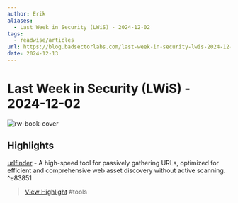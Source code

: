 ```yaml
---
author: Erik
aliases:
  - Last Week in Security (LWiS) - 2024-12-02
tags:
  - readwise/articles
url: https://blog.badsectorlabs.com/last-week-in-security-lwis-2024-12-02.html
date: 2024-12-13
---
```

# Last Week in Security (LWiS) - 2024-12-02

![rw-book-cover](https://blog.badsectorlabs.com/favicon.ico)

## Highlights


[urlfinder](https://github.com/projectdiscovery/urlfinder) - A high-speed tool for passively gathering URLs, optimized for efficient and comprehensive web asset discovery without active scanning. ^e83851
> [View Highlight](https://read.readwise.io/read/01jee2fdbjrra7qcfgvvdmnrhp)
> #tools 


